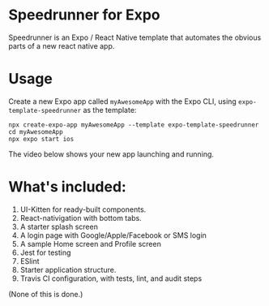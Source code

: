 # Speedrunner for Expo

Speedrunner is an Expo / React Native template that automates the obvious parts of a new react native app. 

# Usage

Create a new Expo app called `myAwesomeApp` with the Expo CLI, using `expo-template-speedrunner` as the template:

```shell
npx create-expo-app myAwesomeApp --template expo-template-speedrunner
cd myAwesomeApp
npx expo start ios
```

The video below shows your new app launching and running.

# What's included:

1. UI-Kitten for ready-built components.
2. React-nativigation with bottom tabs.
3. A starter splash screen
4. A login page with Google/Apple/Facebook or SMS login 
5. A sample Home screen and Profile screen
6. Jest for testing
7. ESlint 
8. Starter application structure.
9. Travis CI configuration, with tests, lint, and audit steps

(None of this is done.)
